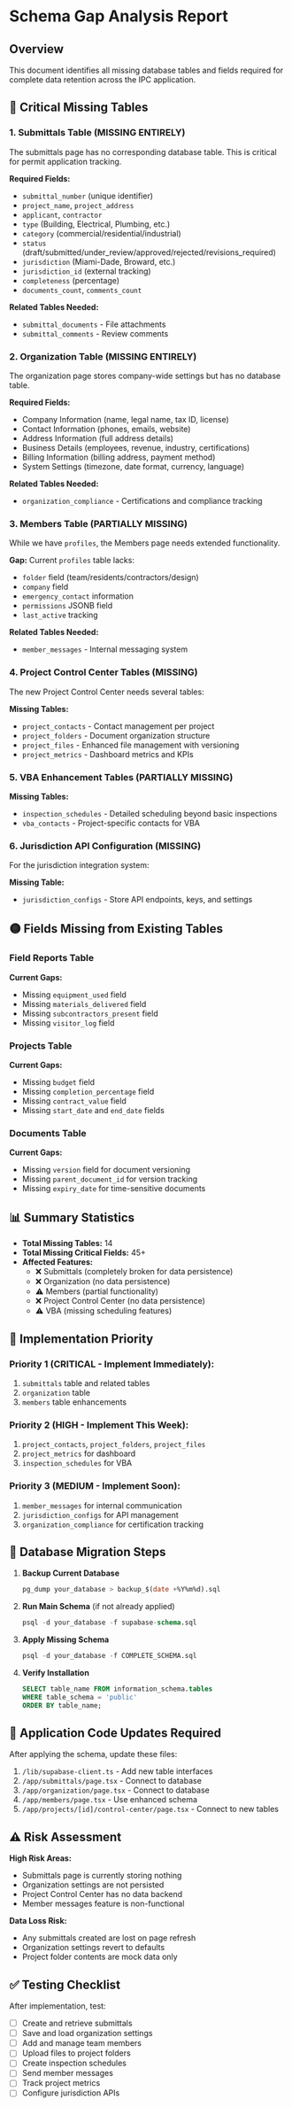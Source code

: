 # Schema Gap Analysis Report

## Overview
This document identifies all missing database tables and fields required for complete data retention across the IPC application.

## 🔴 Critical Missing Tables

### 1. **Submittals Table** (MISSING ENTIRELY)
The submittals page has no corresponding database table. This is critical for permit application tracking.

**Required Fields:**
- `submittal_number` (unique identifier)
- `project_name`, `project_address`
- `applicant`, `contractor`
- `type` (Building, Electrical, Plumbing, etc.)
- `category` (commercial/residential/industrial)
- `status` (draft/submitted/under_review/approved/rejected/revisions_required)
- `jurisdiction` (Miami-Dade, Broward, etc.)
- `jurisdiction_id` (external tracking)
- `completeness` (percentage)
- `documents_count`, `comments_count`

**Related Tables Needed:**
- `submittal_documents` - File attachments
- `submittal_comments` - Review comments

### 2. **Organization Table** (MISSING ENTIRELY)
The organization page stores company-wide settings but has no database table.

**Required Fields:**
- Company Information (name, legal name, tax ID, license)
- Contact Information (phones, emails, website)
- Address Information (full address details)
- Business Details (employees, revenue, industry, certifications)
- Billing Information (billing address, payment method)
- System Settings (timezone, date format, currency, language)

**Related Tables Needed:**
- `organization_compliance` - Certifications and compliance tracking

### 3. **Members Table** (PARTIALLY MISSING)
While we have `profiles`, the Members page needs extended functionality.

**Gap:** Current `profiles` table lacks:
- `folder` field (team/residents/contractors/design)
- `company` field
- `emergency_contact` information
- `permissions` JSONB field
- `last_active` tracking

**Related Tables Needed:**
- `member_messages` - Internal messaging system

### 4. **Project Control Center Tables** (MISSING)
The new Project Control Center needs several tables:

**Missing Tables:**
- `project_contacts` - Contact management per project
- `project_folders` - Document organization structure
- `project_files` - Enhanced file management with versioning
- `project_metrics` - Dashboard metrics and KPIs

### 5. **VBA Enhancement Tables** (PARTIALLY MISSING)

**Missing Tables:**
- `inspection_schedules` - Detailed scheduling beyond basic inspections
- `vba_contacts` - Project-specific contacts for VBA

### 6. **Jurisdiction API Configuration** (MISSING)
For the jurisdiction integration system:

**Missing Table:**
- `jurisdiction_configs` - Store API endpoints, keys, and settings

## 🟡 Fields Missing from Existing Tables

### Field Reports Table
**Current Gaps:**
- Missing `equipment_used` field
- Missing `materials_delivered` field
- Missing `subcontractors_present` field
- Missing `visitor_log` field

### Projects Table
**Current Gaps:**
- Missing `budget` field
- Missing `completion_percentage` field
- Missing `contract_value` field
- Missing `start_date` and `end_date` fields

### Documents Table
**Current Gaps:**
- Missing `version` field for document versioning
- Missing `parent_document_id` for version tracking
- Missing `expiry_date` for time-sensitive documents

## 📊 Summary Statistics

- **Total Missing Tables:** 14
- **Total Missing Critical Fields:** 45+
- **Affected Features:**
  - ❌ Submittals (completely broken for data persistence)
  - ❌ Organization (no data persistence)
  - ⚠️ Members (partial functionality)
  - ❌ Project Control Center (no data persistence)
  - ⚠️ VBA (missing scheduling features)

## 🚀 Implementation Priority

### Priority 1 (CRITICAL - Implement Immediately):
1. `submittals` table and related tables
2. `organization` table
3. `members` table enhancements

### Priority 2 (HIGH - Implement This Week):
1. `project_contacts`, `project_folders`, `project_files`
2. `project_metrics` for dashboard
3. `inspection_schedules` for VBA

### Priority 3 (MEDIUM - Implement Soon):
1. `member_messages` for internal communication
2. `jurisdiction_configs` for API management
3. `organization_compliance` for certification tracking

## 💾 Database Migration Steps

1. **Backup Current Database**
   ```sql
   pg_dump your_database > backup_$(date +%Y%m%d).sql
   ```

2. **Run Main Schema** (if not already applied)
   ```sql
   psql -d your_database -f supabase-schema.sql
   ```

3. **Apply Missing Schema**
   ```sql
   psql -d your_database -f COMPLETE_SCHEMA.sql
   ```

4. **Verify Installation**
   ```sql
   SELECT table_name FROM information_schema.tables 
   WHERE table_schema = 'public' 
   ORDER BY table_name;
   ```

## 🔧 Application Code Updates Required

After applying the schema, update these files:
1. `/lib/supabase-client.ts` - Add new table interfaces
2. `/app/submittals/page.tsx` - Connect to database
3. `/app/organization/page.tsx` - Connect to database
4. `/app/members/page.tsx` - Use enhanced schema
5. `/app/projects/[id]/control-center/page.tsx` - Connect to new tables

## ⚠️ Risk Assessment

**High Risk Areas:**
- Submittals page is currently storing nothing
- Organization settings are not persisted
- Project Control Center has no data backend
- Member messages feature is non-functional

**Data Loss Risk:**
- Any submittals created are lost on page refresh
- Organization settings revert to defaults
- Project folder contents are mock data only

## ✅ Testing Checklist

After implementation, test:
- [ ] Create and retrieve submittals
- [ ] Save and load organization settings
- [ ] Add and manage team members
- [ ] Upload files to project folders
- [ ] Create inspection schedules
- [ ] Send member messages
- [ ] Track project metrics
- [ ] Configure jurisdiction APIs